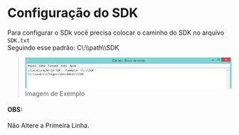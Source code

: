 # Configuração do SDK

Para configurar o SDk você precisa colocar o caminho do SDK no arquivo ```SDK.txt```<br>
Seguindo esse padrão: C\\:\\\path\\\SDK

> ![ConfigSDK-ImagemExemplo](SDKConfig-imgEx.png)
Imagem de Exemplo

#### OBS:
Não Altere a Primeira Linha.
